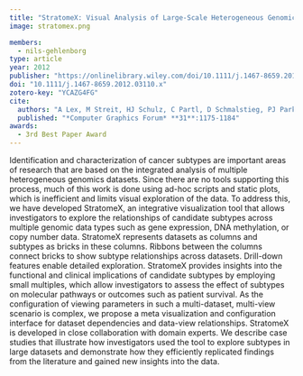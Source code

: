 ```yaml
---
title: "StratomeX: Visual Analysis of Large-Scale Heterogeneous Genomics Data for Cancer Subtype Characterization"
image: stratomex.png

members:
  - nils-gehlenborg
type: article
year: 2012
publisher: "https://onlinelibrary.wiley.com/doi/10.1111/j.1467-8659.2012.03110.x"
doi: "10.1111/j.1467-8659.2012.03110.x"
zotero-key: "YCAZG4FG"
cite:
  authors: "A Lex, M Streit, HJ Schulz, C Partl, D Schmalstieg, PJ Park, N Gehlenborg"
  published: "*Computer Graphics Forum* **31**:1175-1184"
awards:
  - 3rd Best Paper Award
---
```

Identification and characterization of cancer subtypes are important areas of research that are based on the integrated analysis of multiple heterogeneous genomics datasets. Since there are no tools supporting this process, much of this work is done using ad-hoc scripts and static plots, which is inefficient and limits visual exploration of the data. To address this, we have developed StratomeX, an integrative visualization tool that allows investigators to explore the relationships of candidate subtypes across multiple genomic data types such as gene expression, DNA methylation, or copy number data. StratomeX represents datasets as columns and subtypes as bricks in these columns. Ribbons between the columns connect bricks to show subtype relationships across datasets. Drill-down features enable detailed exploration. StratomeX provides insights into the functional and clinical implications of candidate subtypes by employing small multiples, which allow investigators to assess the effect of subtypes on molecular pathways or outcomes such as patient survival. As the configuration of viewing parameters in such a multi-dataset, multi-view scenario is complex, we propose a meta visualization and configuration interface for dataset dependencies and data-view relationships. StratomeX is developed in close collaboration with domain experts. We describe case studies that illustrate how investigators used the tool to explore subtypes in large datasets and demonstrate how they efficiently replicated findings from the literature and gained new insights into the data.